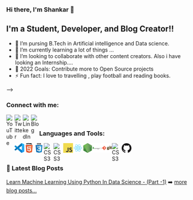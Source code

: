 ### Hi there, I'm Shankar 👋 

## I'm a Student, Developer, and Blog Creator!!

- 🔭 I’m pursing B.Tech in Artificial intelligence and Data science.
- 🌱 I’m currently learning a lot of things  ...
- 👯 I’m looking to collaborate with other content creators. Also i have looking an Internship....
- 🥅 2022 Goals: Contribute more to Open Source projects
- ⚡ Fun fact: I love to travelling , play football and reading books.

-->

### Connect with me:

<img align="left" alt="" width="22px" src="https://skarande.herokuapp.com"/>
<img align="left" alt="YouTube" width="22px" src="https://www.youtube.com/channel/UCgrcg_Iv7ykj8pq8UXbRcHg"/>
<img align="left" alt="Twitter" width="22px" src="https://mobile.twitter.com/4Karande"/>
<img align="left" alt="LinkedIn" width="22px" src="https://www.linkedin.com/in/shankar-karande-193406192/" />
<img align="left" alt="Blog" width="22px" src="https://shankarkarande.blogspot.com/2022/02/learn-machine-learning-using-python-in.html" />

<br />

### Languages and Tools:

<img align="left" alt="Visual Studio Code" width="26px" src="https://raw.githubusercontent.com/github/explore/80688e429a7d4ef2fca1e82350fe8e3517d3494d/topics/visual-studio-code/visual-studio-code.png" />

<img align="left" alt="HTML5" width="26px" src="https://raw.githubusercontent.com/github/explore/80688e429a7d4ef2fca1e82350fe8e3517d3494d/topics/html/html.png" />

<img align="left" alt="CSS3" width="26px" src="https://raw.githubusercontent.com/github/explore/80688e429a7d4ef2fca1e82350fe8e3517d3494d/topics/css/css.png" />
<img align="left" alt="CSS3" width="26px" src="https://logos-download.com/wp-content/uploads/2016/10/Python_logo_icon.png"/>

<img align="left" alt="CSS3" width="26px" src="https://cdn.freebiesupply.com/logos/large/2x/flask-logo-png-transparent.png"/>

<img align="left" alt="JavaScript" width="26px" src="https://raw.githubusercontent.com/github/explore/80688e429a7d4ef2fca1e82350fe8e3517d3494d/topics/javascript/javascript.png" />

<img align="left" alt="React" width="26px" src="https://raw.githubusercontent.com/github/explore/80688e429a7d4ef2fca1e82350fe8e3517d3494d/topics/react/react.png" />

<img align="left" alt="Node.js" width="26px" src="https://raw.githubusercontent.com/github/explore/80688e429a7d4ef2fca1e82350fe8e3517d3494d/topics/nodejs/nodejs.png" />

<img align="left" alt="MongoDB" width="26px" src="https://raw.githubusercontent.com/github/explore/80688e429a7d4ef2fca1e82350fe8e3517d3494d/topics/mongodb/mongodb.png" />

<img align="left" alt="Git" width="26px" src="https://raw.githubusercontent.com/github/explore/80688e429a7d4ef2fca1e82350fe8e3517d3494d/topics/git/git.png" />

<img align="left" alt="CSS3" width="26px" src="https://seeklogo.com/images/T/tensorflow-logo-AE5100E55E-seeklogo.com.png"/>

<img align="left" alt="GitHub" width="26px" src="https://raw.githubusercontent.com/github/explore/78df643247d429f6cc873026c0622819ad797942/topics/github/github.png" />
<br />
<br />

### 📕 Latest Blog Posts 

[Learn Machine Learning Using Python In Data Science - (Part -1)](https://shankarkarande.blogspot.com/2022/02/learn-machine-learning-using-python-in.html)
➡️ [more blog posts...](https://shankarkarande.blogspot.com/2022/02/learn-machine-learning-using-python-in.html)



